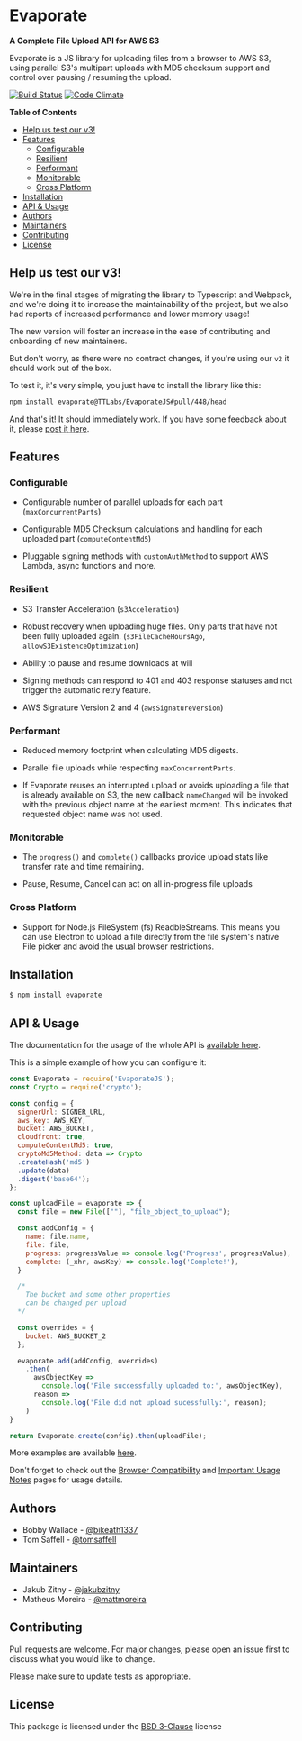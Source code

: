 # Evaporate

**A Complete File Upload API for AWS S3**

Evaporate is a JS library for uploading files from a browser to
AWS S3, using parallel S3's multipart uploads with MD5 checksum support
and control over pausing / resuming the upload.

[![Build Status](https://travis-ci.org/TTLabs/EvaporateJS.svg?branch=master)](https://travis-ci.org/TTLabs/EvaporateJS)
[![Code Climate](https://codeclimate.com/github/TTLabs/EvaporateJS/badges/gpa.svg)](https://codeclimate.com/github/TTLabs/EvaporateJS)

**Table of Contents**

- [Help us test our v3!](#help-us-test-our-v3)
- [Features](#features)
  - [Configurable](#configurable)
  - [Resilient](#resilient)
  - [Performant](#performant)
  - [Monitorable](#monitorable)
  - [Cross Platform](#cross-platform)
- [Installation](#installation)
- [API & Usage](#api--usage)
- [Authors](#authors)
- [Maintainers](#maintainers)
- [Contributing](#contributing)
- [License](#license)

## Help us test our v3!

We're in the final stages of migrating the library to Typescript and Webpack, and we're doing it to increase the maintainability of the project, but we also had reports of increased performance and lower memory usage!

The new version will foster an increase in the ease of contributing and onboarding of new maintainers.

But don't worry, as there were no contract changes, if you're using our `v2` it should work out of the box.

To test it, it's very simple, you just have to install the library like this:

```bash
npm install evaporate@TTLabs/EvaporateJS#pull/448/head
```

And that's it! It should immediately work. If you have some feedback about it, please [post it here](https://github.com/TTLabs/EvaporateJS/pull/448).

## Features

### Configurable

- Configurable number of parallel uploads for each part (`maxConcurrentParts`)

- Configurable MD5 Checksum calculations and handling for each uploaded
  part (`computeContentMd5`)

- Pluggable signing methods with `customAuthMethod` to support AWS Lambda, async functions and more.

### Resilient

- S3 Transfer Acceleration (`s3Acceleration`)

- Robust recovery when uploading huge files. Only parts that
  have not been fully uploaded again. (`s3FileCacheHoursAgo`, `allowS3ExistenceOptimization`)

- Ability to pause and resume downloads at will

- Signing methods can respond to 401 and 403 response statuses and not trigger the automatic retry feature.

- AWS Signature Version 2 and 4 (`awsSignatureVersion`)

### Performant

- Reduced memory footprint when calculating MD5 digests.

- Parallel file uploads while respecting `maxConcurrentParts`.

- If Evaporate reuses an interrupted upload or avoids uploading a file that is already available on S3, the new
  callback `nameChanged` will be invoked with the previous object name at the earliest moment. This indicates
  that requested object name was not used.

### Monitorable

- The `progress()` and `complete()` callbacks provide upload stats like transfer rate and time remaining.

- Pause, Resume, Cancel can act on all in-progress file uploads

### Cross Platform

- Support for Node.js FileSystem (fs) ReadbleStreams. This means you can use Electron to upload a file directly from
  the file system's native File picker and avoid the usual browser restrictions.

## Installation

```bash
$ npm install evaporate
```

## API & Usage

The documentation for the usage of the whole API is [available here](https://github.com/TTLabs/EvaporateJS/wiki/API).

This is a simple example of how you can configure it:

```javascript
const Evaporate = require('EvaporateJS');
const Crypto = require('crypto');

const config = {
  signerUrl: SIGNER_URL,
  aws_key: AWS_KEY,
  bucket: AWS_BUCKET,
  cloudfront: true,
  computeContentMd5: true,
  cryptoMd5Method: data => Crypto
  .createHash('md5')
  .update(data)
  .digest('base64');
};

const uploadFile = evaporate => {
  const file = new File([""], "file_object_to_upload");

  const addConfig = {
    name: file.name,
    file: file,
    progress: progressValue => console.log('Progress', progressValue),
    complete: (_xhr, awsKey) => console.log('Complete!'),
  }

  /*
    The bucket and some other properties
    can be changed per upload
  */

  const overrides = {
    bucket: AWS_BUCKET_2
  };

  evaporate.add(addConfig, overrides)
    .then(
      awsObjectKey =>
        console.log('File successfully uploaded to:', awsObjectKey),
      reason =>
        console.log('File did not upload sucessfully:', reason);
    )
}

return Evaporate.create(config).then(uploadFile);
```

More examples are available [here](https://github.com/TTLabs/EvaporateJS/wiki/Examples).

Don't forget to check out the [Browser Compatibility](https://github.com/TTLabs/EvaporateJS/wiki/Browser-Compatibility) and [Important Usage Notes](https://github.com/TTLabs/EvaporateJS/wiki/Important-Usage-Notes) pages for usage details.

## Authors

- Bobby Wallace - [@bikeath1337](http://github.com/bikeath1337)
- Tom Saffell - [@tomsaffell](http://github.com/tomsaffell)

## Maintainers

- Jakub Zitny - [@jakubzitny](http://github.com/jakubzitny)
- Matheus Moreira - [@mattmoreira](http://github.com/mattmoreira)

## Contributing

Pull requests are welcome. For major changes, please open an issue first to discuss what you would like to change.

Please make sure to update tests as appropriate.

## License

This package is licensed under the [BSD 3-Clause](http://opensource.org/licenses/BSD-3-Clause) license
